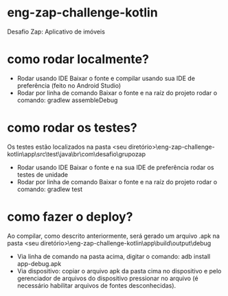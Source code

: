 # eng-zap-challenge-kotlin
Desafio Zap: Aplicativo de imóveis

# como rodar localmente?
* Rodar usando IDE
Baixar o fonte e compilar usando sua IDE de preferência (feito no Android Studio)
* Rodar por linha de comando
Baixar o fonte e na raíz do projeto rodar o comando:
gradlew assembleDebug

# como rodar os testes?
Os testes estão localizados na pasta <seu diretório>\eng-zap-challenge-kotlin\app\src\test\java\br\com\desafio\grupozap

* Rodar usando IDE
Baixar o fonte e na sua IDE de preferência rodar os testes de unidade
* Rodar por linha de comando
Baixar o fonte e na raíz do projeto rodar o comando:
gradlew test

# como fazer o deploy?
Ao compilar, como descrito anteriormente, será gerado um arquivo .apk na pasta <seu diretório>\eng-zap-challenge-kotlin\app\build\output\debug
* Via linha de comando na pasta acima, digitar o comando:
 adb install app-debug.apk
* Via dispositivo: copiar o arquivo apk da pasta cima no dispositivo e pelo gerenciador de arquivos do dispositivo pressionar no arquivo (é necessário habilitar arquivos de fontes desconhecidas).